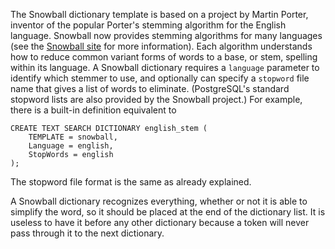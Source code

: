 The Snowball dictionary template is  based on a project by Martin Porter, inventor of the popular Porter's  stemming algorithm for the English language. Snowball now provides  stemming algorithms for many languages (see the [Snowball site](https://snowballstem.org/) for more information). Each algorithm understands how to reduce common  variant forms of words to a base, or stem, spelling within its language. A Snowball dictionary requires a `language` parameter to identify which stemmer to use, and optionally can specify a `stopword` file name that gives a list of words to eliminate. (PostgreSQL's standard stopword lists are also provided by the Snowball project.) For example, there is a built-in definition equivalent to

```
CREATE TEXT SEARCH DICTIONARY english_stem (
    TEMPLATE = snowball,
    Language = english,
    StopWords = english
);
```

The stopword file format is the same as already explained.

A Snowball dictionary recognizes everything, whether or not it is able to simplify the word, so it  should be placed at the end of the dictionary list. It is useless to  have it before any other dictionary because a token will never pass  through it to the next dictionary.